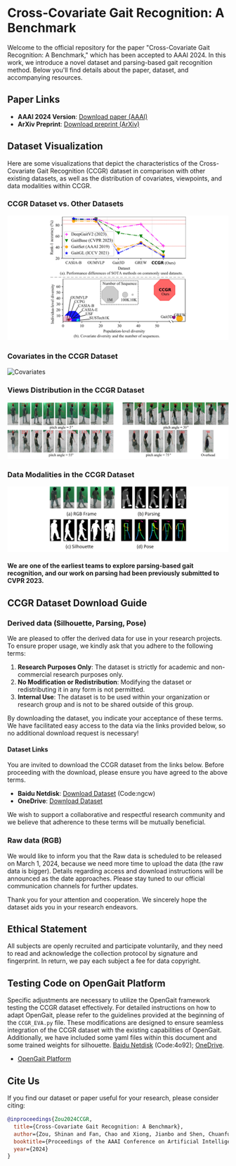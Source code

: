 # Cross-Covariate Gait Recognition: A Benchmark

Welcome to the official repository for the paper "Cross-Covariate Gait Recognition: A Benchmark," which has been accepted to AAAI 2024. In this work, we introduce a novel dataset and parsing-based gait recognition method. Below you'll find details about the paper, dataset, and accompanying resources.

## Paper Links
- **AAAI 2024 Version**: [Download paper (AAAI)](https://aaai.org/ojs/index.php/AAAI/article/view/XXXX)
- **ArXiv Preprint**: [Download preprint (ArXiv)](https://arxiv.org/pdf/2312.14404.pdf)

## Dataset Visualization
Here are some visualizations that depict the characteristics of the Cross-Covariate Gait Recognition (CCGR) dataset in comparison with other existing datasets, as well as the distribution of covariates, viewpoints, and data modalities within CCGR.

### CCGR Dataset vs. Other Datasets
![CCGR_vs_Others](imgs/F1.jpg)

### Covariates in the CCGR Dataset
![Covariates](imgs/F2.jpg)

### Views Distribution in the CCGR Dataset
![Viewpoints](imgs/F3.jpg)

### Data Modalities in the CCGR Dataset
![Modalities](imgs/F5.jpg)
#### We are one of the earliest teams to explore parsing-based gait recognition, and our work on parsing had been previously submitted to CVPR 2023.

## CCGR Dataset Download Guide
### Derived data (Silhouette, Parsing, Pose)
We are pleased to offer the derived data for use in your research projects. To ensure proper usage, we kindly ask that you adhere to the following terms:

1. **Research Purposes Only**: The dataset is strictly for academic and non-commercial research purposes only.
2. **No Modification or Redistribution**: Modifying the dataset or redistributing it in any form is not permitted.
3. **Internal Use**: The dataset is to be used within your organization or research group and is not to be shared outside of this group.

By downloading the dataset, you indicate your acceptance of these terms. We have facilitated easy access to the data via the links provided below, so no additional download request is necessary!

#### Dataset Links

You are invited to download the CCGR dataset from the links below. Before proceeding with the download, please ensure you have agreed to the above terms.

- **Baidu Netdisk**: [Download Dataset](https://pan.baidu.com/s/1GUTdGRLHyqSHw0Fcc7iUEQ) (Code:ngcw)
- **OneDrive**: [Download Dataset](https://1drv.ms/f/c/8464f220191191b1/Eov74XWuOi1Op_fdXDRzoAMBbJLrqSN1HoM4_WLNLUNm0Q?e=A8RQAJ)

We wish to support a collaborative and respectful research community and we believe that adherence to these terms will be mutually beneficial.

### Raw data (RGB)

We would like to inform you that the Raw data is scheduled to be released on March 1, 2024, because we need more time to upload the data (the raw data is bigger). Details regarding access and download instructions will be announced as the date approaches. Please stay tuned to our official communication channels for further updates.

Thank you for your attention and cooperation. We sincerely hope the dataset aids you in your research endeavors.

## Ethical Statement
All subjects are openly recruited and participate voluntarily, and they need to read and acknowledge the collection protocol by signature and fingerprint. In return, we pay each subject a fee for data copyright.

## Testing Code on OpenGait Platform
Specific adjustments are necessary to utilize the OpenGait framework testing the CCGR dataset effectively. For detailed instructions on how to adapt OpenGait, please refer to the guidelines provided at the beginning of the `CCGR_EVA.py` file. These modifications are designed to ensure seamless integration of the CCGR dataset with the existing capabilities of OpenGait. Additionally, we have included some yaml files within this document and some trained weights for silhouette. [Baidu Netdisk](https://pan.baidu.com/s/1BePp802Aimo5kNTzoO8-HQ)  (Code:4o92); [OneDrive](https://1drv.ms/f/c/8464f220191191b1/EghAuK8us5ROigkMkifohzMBG81qQQBBrVcLiGoPnCL_Tw?e=kBgiXG).
- [OpenGait Platform](https://github.com/ShiqiYu/OpenGait)

## Cite Us
If you find our dataset or paper useful for your research, please consider citing:

```bibtex
@inproceedings{Zou2024CCGR,
  title={Cross-Covariate Gait Recognition: A Benchmark},
  author={Zou, Shinan and Fan, Chao and Xiong, Jianbo and Shen, Chuanfu and Yu, Shiqi and Tang, Jin},
  booktitle={Proceedings of the AAAI Conference on Artificial Intelligence},
  year={2024}
}
